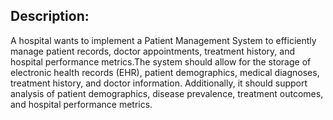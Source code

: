 ## Description:
 A hospital wants to implement a Patient Management System to efficiently manage patient
records, doctor appointments, treatment history, and hospital performance metrics.The system
should allow for the storage of electronic health records (EHR), patient demographics, medical
diagnoses, treatment history, and doctor information. Additionally, it should support analysis of
patient demographics, disease prevalence, treatment outcomes, and hospital performance
metrics.
